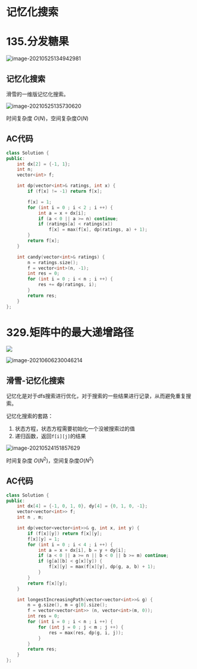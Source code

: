 # 记忆化搜索

# 135.分发糖果

![image-20210525134942981](https://gitee.com/xddadd/cloud-image/raw/master/image-20210525134942981.png)

## 记忆化搜索

滑雪的一维版记忆化搜索。

![image-20210525135730620](https://gitee.com/xddadd/cloud-image/raw/master/image-20210525135730620.png)

时间复杂度 $O(N)$，空间复杂度$O(N)$

## AC代码

```cpp
class Solution {
public:
    int dx[2] = {-1, 1};
    int n;
    vector<int> f;

    int dp(vector<int>& ratings, int x) {
        if (f[x] != -1) return f[x];

        f[x] = 1;
        for (int i = 0 ; i < 2 ; i ++) {
            int a = x + dx[i];
            if (a < 0 || a >= n) continue;
            if (ratings[a] < ratings[x])
                f[x] = max(f[x], dp(ratings, a) + 1);
        }
        return f[x];
    }

    int candy(vector<int>& ratings) {
        n = ratings.size();
        f = vector<int>(n, -1);
        int res = 0;
        for (int i = 0 ; i < n ; i ++) {
            res += dp(ratings, i);
        }
        return res;
    }
};
```

# 329.矩阵中的最大递增路径

![](https://gitee.com/xddadd/cloud-image/raw/master/image-20210606230022460.png)

![image-20210606230046214](https://gitee.com/xddadd/cloud-image/raw/master/image-20210606230046214.png)

## 滑雪-记忆化搜索

记忆化是对于dfs搜索进行优化，对于搜索的一些结果进行记录，从而避免重复搜索。

记忆化搜索的套路：

1. 状态方程，状态方程需要初始化一个没被搜索过的值
2. 递归函数，返回`f[i][j]`的结果

![image-20210524151857629](https://gitee.com/xddadd/cloud-image/raw/master/image-20210524151857629.png)

时间复杂度 $O(N^2)$，空间复杂度$O(N^2)$

## AC代码

```cpp
class Solution {
public:
    int dx[4] = {-1, 0, 1, 0}, dy[4] = {0, 1, 0, -1};
    vector<vector<int>> f;
    int n , m;

    int dp(vector<vector<int>>& g, int x, int y) {
        if (f[x][y]) return f[x][y];
        f[x][y] = 1;
        for (int i = 0 ; i < 4 ; i ++) {
            int a = x + dx[i], b = y + dy[i];
            if (a < 0 || a >= n || b < 0 || b >= m) continue;
            if (g[a][b] < g[x][y]) {
                f[x][y] = max(f[x][y], dp(g, a, b) + 1);
            }
        }
        return f[x][y];
    }

    int longestIncreasingPath(vector<vector<int>>& g) {
        n = g.size(), m = g[0].size();
        f = vector<vector<int>> (n, vector<int>(m, 0));
        int res = 0;
        for (int i = 0 ; i < n ; i ++) {
            for (int j = 0 ; j < m ; j ++) {
                res = max(res, dp(g, i, j));
            }
        }
        return res;
    }
};
```

